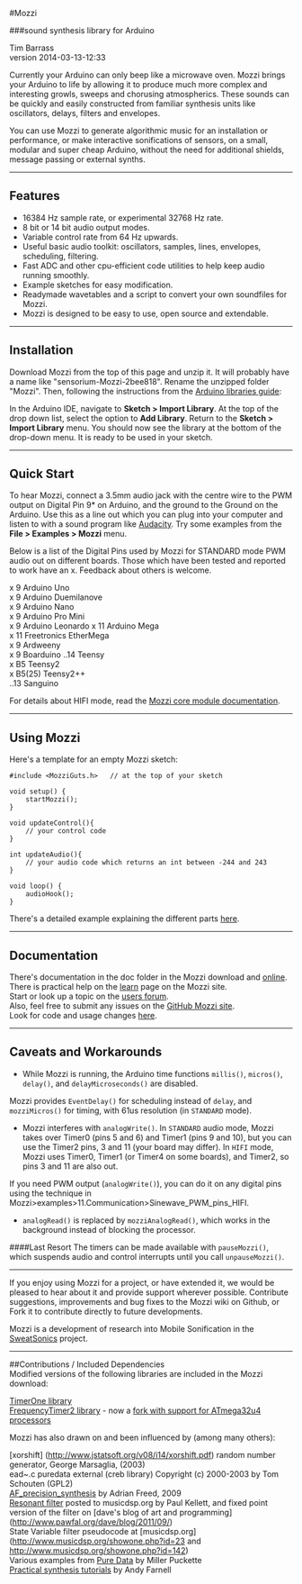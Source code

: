 #Mozzi  

###sound synthesis library for Arduino  


Tim Barrass  
version 2014-03-13-12:33  

Currently your Arduino can only beep like a microwave oven. Mozzi brings
your Arduino to life by allowing it to produce much more complex and interesting
growls, sweeps and chorusing atmospherics. These sounds can be quickly and easily
constructed from familiar synthesis units like oscillators, delays, filters and
envelopes.

You can use Mozzi to generate algorithmic music for an installation or
performance, or make interactive sonifications of sensors, on a small, modular
and super cheap Arduino, without the need for additional shields, message
passing or external synths.

***

## Features  
-    16384 Hz sample rate, or experimental 32768 Hz rate.
-    8 bit or 14 bit audio output modes.
-    Variable control rate from 64 Hz upwards.
-    Useful basic audio toolkit: oscillators, samples, lines, envelopes, scheduling, filtering.
-    Fast ADC and other cpu-efficient code utilities to help keep audio running smoothly.
-    Example sketches for easy modification.
-    Readymade wavetables and a script to convert your own soundfiles for Mozzi.  
-    Mozzi is designed to be easy to use, open source and extendable.

***

## Installation  
Download Mozzi from the top of this page and unzip it. It will probably have a
name like "sensorium-Mozzi-2bee818". Rename the unzipped folder "Mozzi". Then,
following the instructions from the [Arduino libraries guide](http://arduino.cc/en/Guide/Libraries):  

In the Arduino IDE, navigate to __Sketch > Import Library__. At the top of the drop
down list, select the option to __Add Library__. Return to the __Sketch > Import Library__ menu. 
You should now see the library at the bottom of the drop-down
menu. It is ready to be used in your sketch.

***

## Quick Start  
To hear Mozzi, connect a 3.5mm audio jack with the centre wire to the PWM output
on Digital Pin 9\* on Arduino, and the ground to the Ground on the Arduino.
Use this as a line out which you can plug into your computer and listen to with
a sound program like [Audacity](http://audacity.sourceforge.net/). 
Try some examples from the __File > Examples > Mozzi__ menu.  

Below is a list of the Digital Pins used by Mozzi for STANDARD mode PWM audio out on different boards.
Those which have been tested and reported to work have an x.
Feedback about others is welcome.

x	 9	Arduino Uno  
x	 9	Arduino Duemilanove  
x	 9	Arduino Nano  
x	 9	Arduino Pro Mini  
x	 9	Arduino Leonardo
x	11	Arduino Mega  
x	11  Freetronics EtherMega  
x	 9  Ardweeny  
x	 9  Boarduino
..14	Teensy  
x	B5  Teensy2  
x	B5(25) Teensy2++  
..13	Sanguino  

For details about HIFI mode, read the [Mozzi core module documentation](http://sensorium.github.com/Mozzi/doc/html/group__core.html#gae99eb43cb29bb03d862ae829999916c4/).  

***

## Using Mozzi  
Here's a template for an empty Mozzi sketch:  

```
#include <MozziGuts.h>   // at the top of your sketch

void setup() {
	startMozzi();
}

void updateControl(){
	// your control code
}

int updateAudio(){
	// your audio code which returns an int between -244 and 243
}

void loop() {
	audioHook();
}
```

There's a detailed example explaining the different parts [here](http://sensorium.github.com/Mozzi/learn/a-simple-sketch/).

***

## Documentation

There's documentation in the doc folder in the Mozzi download and [online](http://sensorium.github.com/Mozzi/doc/html/index.html).  
There is practical help on the [learn](http://sensorium.github.com/Mozzi/learn/) page on the Mozzi site.  
Start or look up a topic on the [users forum](https://groups.google.com/forum/#!forum/mozzi-users/).  
Also, feel free to submit any issues on the [GitHub Mozzi site](https://github.com/sensorium/Mozzi/issues/).  
Look for code and usage changes [here](extras/NEWS.txt).  

***

## Caveats and Workarounds

* While Mozzi is running, the Arduino time functions `millis()`, `micros()`, `delay()`, and
`delayMicroseconds()` are disabled.  

Mozzi provides `EventDelay()` for scheduling instead of `delay`, and `mozziMicros()` for timing, with 61us resolution (in `STANDARD` mode).  

* Mozzi interferes with `analogWrite()`.  In `STANDARD` audio mode, Mozzi takes over Timer0 (pins 5 and 6) and 
Timer1 (pins 9 and 10), but you can use the Timer2 pins, 3 and 11 (your board may differ).  In `HIFI` mode, 
Mozzi uses Timer0, Timer1 (or Timer4 on some boards), and Timer2, so pins 3 and 11 are also out.  

If you need PWM output (`analogWrite()`), you can do it on any digital pins using the technique in 
Mozzi>examples>11.Communication>Sinewave_PWM_pins_HIFI.  

* `analogRead()` is replaced by `mozziAnalogRead()`, which works in the background instead of blocking the processor.  

####Last Resort
The timers can be made available with `pauseMozzi()`, which suspends audio and 
control interrupts until you call `unpauseMozzi()`.  

***

If you enjoy using Mozzi for a project, or have extended it, we would be
pleased to hear about it and provide support wherever possible. Contribute
suggestions, improvements and bug fixes to the Mozzi wiki on Github, or
Fork it to contribute directly to future developments.

Mozzi is a development of research into Mobile Sonification in the
[SweatSonics](http://stephenbarrass.wordpress.com/tag/sweatsonics/) project. 

***

##Contributions / Included Dependencies  
Modified versions of the following libraries are included in the Mozzi download:  

[TimerOne library](http://www.pjrc.com/teensy/td_libs_TimerOne.html)  
[FrequencyTimer2 library](http://www.pjrc.com/teensy/td_libs_FrequencyTimer2.html) - now a [fork with support for ATmega32u4 processors](https://github.com/sensorium/FrequencyTimer2/)   

Mozzi has also drawn on and been influenced by (among many others):  

[xorshift] (http://www.jstatsoft.org/v08/i14/xorshift.pdf) random number generator, George Marsaglia, (2003)  
ead~.c puredata external (creb library) Copyright (c) 2000-2003 by Tom Schouten (GPL2)  
[AF_precision_synthesis](http://adrianfreed.com/content/arduino-sketch-high-frequency-precision-sine-wave-tone-sound-synthesis)
by Adrian Freed, 2009  
[Resonant filter](http://www.musicdsp.org/archive.php?classid=3#259) posted to musicdsp.org by Paul Kellett,
and fixed point version of the filter on [dave's blog of art and programming] (http://www.pawfal.org/dave/blog/2011/09/)  
State Variable filter pseudocode at [musicdsp.org] (http://www.musicdsp.org/showone.php?id=23 and http://www.musicdsp.org/showone.php?id=142)  
Various examples from [Pure Data](http://puredata.info/) by Miller Puckette  
[Practical synthesis tutorials](http://www.obiwannabe.co.uk/) by Andy Farnell  
